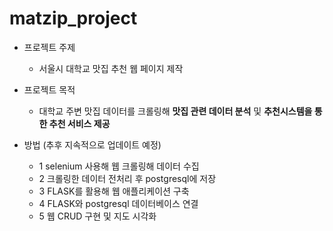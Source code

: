 # matzip_project

- 프로젝트 주제
    - 서울시 대학교 맛집 추천 웹 페이지 제작
    
- 프로젝트 목적
    - 대학교 주변 맛집 데이터를 크롤링해 **맛집 관련 데이터 분석** 및 **추천시스템을 통한 추천 서비스 제공**

- 방법 (추후 지속적으로 업데이트 예정)
  - 1 selenium 사용해 웹 크롤링해 데이터 수집
  - 2 크롤링한 데이터 전처리 후 postgresql에 저장
  - 3 FLASK를 활용해 웹 애플리케이션 구축
  - 4 FLASK와 postgresql 데이터베이스 연결
  - 5 웹 CRUD 구현 및 지도 시각화
